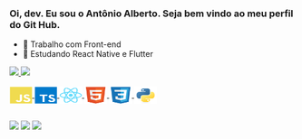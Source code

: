### Oi, dev. Eu sou o Antônio Alberto. Seja bem vindo ao meu perfil do Git Hub.

- 🔭 Trabalho com Front-end
- 🌱 Estudando React Native e Flutter

<div>
  <a href="https://github.com/antonioalberto-dev">
  <img height="180em" src="https://github-readme-stats.vercel.app/api?username=antonioalberto-dev&show_icons=true&theme=radical&include_all_commits=true&count_private=true"/>
  <img height="180em" src="https://github-readme-stats.vercel.app/api/top-langs/?username=antonioalberto-dev&layout=compact&langs_count=7&theme=radical"/>
</div>
  
 <div style="display: inline_block"><br>
  <img align="center" alt="Alberto-Js" height="30" width="40" src="https://raw.githubusercontent.com/devicons/devicon/master/icons/javascript/javascript-plain.svg">
  <img align="center" alt="Alberto-Ts" height="30" width="40" src="https://raw.githubusercontent.com/devicons/devicon/master/icons/typescript/typescript-plain.svg">
  <img align="center" alt="Alberto-React" height="30" width="40" src="https://raw.githubusercontent.com/devicons/devicon/master/icons/react/react-original.svg">
  <img align="center" alt="Alberto-HTML" height="30" width="40" src="https://raw.githubusercontent.com/devicons/devicon/master/icons/html5/html5-original.svg">
  <img align="center" alt="Alberto-CSS" height="30" width="40" src="https://raw.githubusercontent.com/devicons/devicon/master/icons/css3/css3-original.svg">
  <img align="center" alt="Alberto-Python" height="30" width="40" src="https://raw.githubusercontent.com/devicons/devicon/master/icons/python/python-original.svg">
</div>
  
  ##
  
<div> 
  <a href="https://instagram.com/antonio.albertoo" target="_blank"><img src="https://img.shields.io/badge/-Instagram-%23E4405F?style=for-the-badge&logo=instagram&logoColor=white" target="_blank"></a>
  <a href = "mailto:antonioalbertodsb@gmail.com"><img src="https://img.shields.io/badge/-Gmail-%D14836?style=for-the-badge&logo=gmail&logoColor=white" target="_blank"></a>
  <a href="https://www.linkedin.com/in/ant%C3%B4nio-alberto-206594194/" target="_blank"><img src="https://img.shields.io/badge/-LinkedIn-%230077B5?style=for-the-badge&logo=linkedin&logoColor=white" target="_blank"></a> 
</div>

